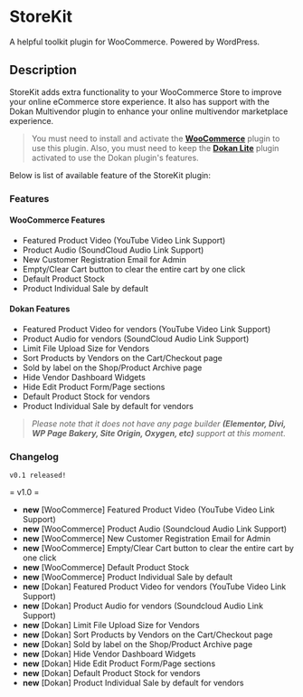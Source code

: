 # StoreKit
A helpful toolkit plugin for WooCommerce. Powered by WordPress.

## Description

StoreKit adds extra functionality to your WooCommerce Store to improve your online eCommerce store experience. It also has support with the Dokan Multivendor plugin to enhance your online multivendor marketplace experience. 

> You must need to install and activate the [**WooCommerce**](https://wordpress.org/plugins/woocommerce/) plugin to use this plugin. Also, you must need to keep the [**Dokan Lite**](https://wordpress.org/plugins/dokan-lite/) plugin activated to use the Dokan plugin's features.

Below is list of available feature of the StoreKit plugin:

### Features ###

#### WooCommerce Features 
- Featured Product Video (YouTube Video Link Support)
- Product Audio (SoundCloud Audio Link Support)
- New Customer Registration Email for Admin
- Empty/Clear Cart button to clear the entire cart by one click
- Default Product Stock
- Product Individual Sale by default

#### Dokan Features
- Featured Product Video for vendors (YouTube Video Link Support)
- Product Audio for vendors (SoundCloud Audio Link Support)
- Limit File Upload Size for Vendors
- Sort Products by Vendors on the Cart/Checkout page
- Sold by label on the Shop/Product Archive page
- Hide Vendor Dashboard Widgets
- Hide Edit Product Form/Page sections
- Default Product Stock for vendors
- Product Individual Sale by default for vendors

> *Please note that it does not have any page builder **(Elementor, Divi, WP Page Bakery, Site Origin, Oxygen, etc)** support at this moment*.

### Changelog

    v0.1 released!

= v1.0 =
- **new** [WooCommerce] Featured Product Video (YouTube Video Link Support)
- **new** [WooCommerce] Product Audio (Soundcloud Audio Link Support)
- **new** [WooCommerce] New Customer Registration Email for Admin
- **new** [WooCommerce] Empty/Clear Cart button to clear the entire cart by one click
- **new** [WooCommerce] Default Product Stock
- **new** [WooCommerce] Product Individual Sale by default
- **new** [Dokan] Featured Product Video for vendors (YouTube Video Link Support)
- **new** [Dokan] Product Audio for vendors (Soundcloud Audio Link Support)
- **new** [Dokan] Limit File Upload Size for Vendors
- **new** [Dokan] Sort Products by Vendors on the Cart/Checkout page
- **new** [Dokan] Sold by label on the Shop/Product Archive page
- **new** [Dokan] Hide Vendor Dashboard Widgets
- **new** [Dokan] Hide Edit Product Form/Page sections
- **new** [Dokan] Default Product Stock for vendors
- **new** [Dokan] Product Individual Sale by default for vendors